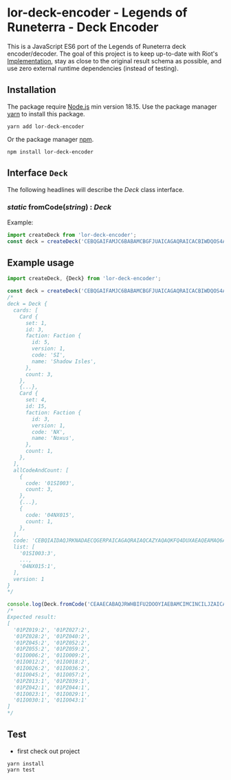 # lor-deck-encoder - Legends of Runeterra - Deck Encoder

This is a JavaScript ES6 port of the Legends of Runeterra deck encoder/decoder. The goal of this project is to keep up-to-date with Riot's [Implementation](https://github.com/RiotGames/LoRDeckCodes), stay as close to the original result schema as possible, and use zero external runtime dependencies (instead of testing).

## Installation

The package require [Node.js](https://nodejs.org/en/) min version 18.15.
Use the package manager [yarn](https://yarnpkg.com/) to install this package.

```
yarn add lor-deck-encoder
```

Or the package manager [npm](https://www.npmjs.com/).

```
npm install lor-deck-encoder
```
## Interface `Deck`

The following headlines will describe the _Deck_ class interface.

### _static_ fromCode(_string_) : _Deck_

Example:
```js
import createDeck from 'lor-deck-encoder';
const deck = createDeck('CEBQGAIFAMJC6BABAMCBGFJUAICAGAQRAICACBIWDQOS4AIBAM4AEAIEAUIQEBADAEHQ');
```

## Example usage

```js
import createDeck, {Deck} from 'lor-deck-encoder';

const deck = createDeck('CEBQGAIFAMJC6BABAMCBGFJUAICAGAQRAICACBIWDQOS4AIBAM4AEAIEAUIQEBADAEHQ');
/*
deck = Deck {
  cards: [
    Card {
      set: 1,
      id: 3,
      faction: Faction {
        id: 5,
        version: 1,
        code: 'SI',
        name: 'Shadow Isles',
      },
      count: 3,
    },
    {...},
    Card {
      set: 4,
      id: 15,
      faction: Faction {
        id: 3,
        version: 1,
        code: 'NX',
        name: 'Noxus',
      },
      count: 1,
    },
  ],
  allCodeAndCount: [
    {
      code: '01SI003',
      count: 3,
    },
    {...},
    {
      code: '04NX015',
      count: 1,
    },
  ],
  code: 'CEBQIAIDAQJRKNADAECQGERPAICAGAQRAIAQCAZYAQAQKFQ4DUXAEAQEAMAQ6AIEAUIQ',
  list: [
    '01SI003:3',
    ...,
    '04NX015:1',
  ],
  version: 1
}
*/

console.log(Deck.fromCode('CEAAECABAQJRWHBIFU2DOOYIAEBAMCIMCINCILJZAICACBANE4VCYBABAILR2HRL').list);
/*
Expected result:
[
  '01PZ019:2', '01PZ027:2',
  '01PZ028:2', '01PZ040:2',
  '01PZ045:2', '01PZ052:2',
  '01PZ055:2', '01PZ059:2',
  '01IO006:2', '01IO009:2',
  '01IO012:2', '01IO018:2',
  '01IO026:2', '01IO036:2',
  '01IO045:2', '01IO057:2',
  '01PZ013:1', '01PZ039:1',
  '01PZ042:1', '01PZ044:1',
  '01IO023:1', '01IO029:1',
  '01IO030:1', '01IO043:1'
]
*/
```

## Test

- first check out project

```
yarn install
yarn test
```
